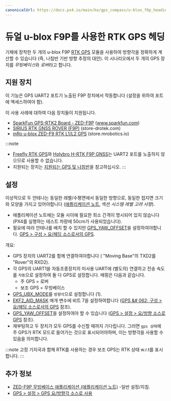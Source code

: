 ```yaml
---
canonicalUrl: https://docs.px4.io/main/ko/gps_compass/u-blox_f9p_heading
---
```


# 듀얼 u-blox F9P를 사용한 RTK GPS 헤딩

기체에 장착한 두 개의 u-blox F9P [RTK GPS](../gps_compass/rtk_gps.md) 모듈을 사용하여 방향각을 정확하게 계산할 수 있습니다 (즉, 나침반 기반 방향 추정의 대안). 이 시나리오에서 두 개의 GPS 장치를 *무빙베이스*와 *로버*라고 합니다.

## 지원 장치

이 기능은 GPS UART2 포트기 노출된 F9P 장치에서 작동합니다 (설정을 위하여 포트에 액세스하여야 함).

이 사용 사례에 대하여 다음 장치들이 지원됩니다.
* [SparkFun GPS-RTK2 Board - ZED-F9P](https://www.sparkfun.com/products/15136) (www.sparkfun.com)
* [SIRIUS RTK GNSS ROVER (F9P)](https://store-drotek.com/911-1010-sirius-rtk-gnss-rover-f9p.html#/158-sensor-no_magnetometer) (store-drotek.com)
* [mRo u-blox ZED-F9 RTK L1/L2 GPS](https://store.mrobotics.io/product-p/m10020d.htm) (store.mrobotics.io)

:::note
- [Freefly RTK GPS](../gps_compass/rtk_gps_freefly.md)와 [Holybro H-RTK F9P GNSS](../gps_compass/rtk_gps_holybro_h-rtk-f9p.md)는 UART2 포트를 노출하지 않으므로 사용할 수 없습니다.
- 지원되는 장치는 [지원되는 GPS 및 나침반](../gps_compass/README.md#supported-gps-and-or-compass)을 참고하십시오.
:::

## 설정

이상적으로 두 안테나는 동일한 레벨/수평면에서 동일한 방향으로, 동일한 접지면 크기와 모양을 가지고 있어야합니다 ([애플리케이션 노트](https://www.u-blox.com/sites/default/files/ZED-F9P-MovingBase_AppNote_%28UBX-19009093%29.pdf), 섹션 *시스템 레벨 고려 사항*).
- 애플리케이션 노트에는 모듈 사이에 필요한 최소 간격이 명시되어 있지 않습니다 (PX4를 실행하는 테스트 차량에 50cm가 사용되었습니다).
- 필요에 따라 안테나를 배치 할 수 있지만 [GPS_YAW_OFFSET](../advanced_config/parameter_reference.md#GPS_YAW_OFFSET)을 설정하여야합니다. [GPS > 구성 > 요/헤딩 소스로서의 GPS](../gps_compass/README.md#configuring-gps-as-yaw-heading-source).

개요:
- GPS 장치의 UART2를 함께 연결하여야합니다 ( "Moving Base"의 TXD2를 "Rover"의 RXD2).
- 각 GPS의 UART1을 자동조종장치의 미사용 UART에 (별도의) 연결하고 전송 속도를 `자동`으로 설정하여 둘 다 GPS로 설정합니다. 매핑은 다음과 같습니다.
  - 주 GPS = 로버
  - 보조 GPS = 무빙베이스
- [GPS_UBX_MODE](../advanced_config/parameter_reference.md#GPS_UBX_MODE)를 `방향각`으로 설정합니다 (1).
- [EKF2_AID_MASK](../advanced_config/parameter_reference.md#EKF2_AID_MASK) 매개 변수에 비트 7을 설정하여합니다 ([GPS &# 062; 구성 > 요/헤딩 소스로서의 GPS](../gps_compass/README.md#configuring-gps-as-yaw-heading-source) 참조).
- [GPS_YAW_OFFSET](../advanced_config/parameter_reference.md#GPS_YAW_OFFSET)을 설정하여야 할 수 있습니다 ([GPS > 설정 > 요/방향 소스로 GPS](../gps_compass/README.md#configuring-gps-as-yaw-heading-source) 참조).
- 재부팅하고 두 장치가 모두 GPS를 수신할 때까지 기다립니다. 그러면 `gps 상태`에 주 GPS가 RTK 모드로 들어가는 것으로 표시되어야하며, 이는 방향각을 사용할 수 있음을 의미합니다.


:::note
고정 기지국과 함께 RTK를 사용하는 경우 보조 GPS는 RTK 상태  w.r.t를 표시합니다.
:::



## 추가 정보

- [ZED-F9P 무빙베이스 애플리케이션 (애플리케이션 노트)](https://www.u-blox.com/sites/default/files/ZED-F9P-MovingBase_AppNote_%28UBX-19009093%29.pdf) -일반 설정/지침.
- [GPS > 설정 > GPS 요/방향각 소스로 사용](../gps_compass/README.md#configuring-gps-as-yaw-heading-source)